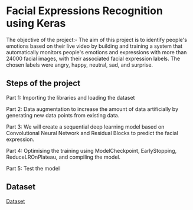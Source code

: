 
# Facial Expressions Recognition using Keras


The objective of the project:- The aim of this project is to identify people's emotions based on their live video by building and training a system that automatically monitors people's emotions and expressions with more than 24000 facial images, with their associated facial expression labels. The chosen labels were angry, happy, neutral, sad, and surprise.


## Steps of the project

Part 1: Importing the libraries and loading the dataset

Part 2: Data augmentation to increase the amount of data artificially by generating new data points from existing data.

Part 3: We will create a sequential deep learning model based on Convolutional Neural Network and Residual Blocks to predict the facial expression.

Part 4: Optimising the training using ModelCheckpoint, EarlyStopping, ReduceLROnPlateau, and compiling the model.

Part 5: Test the model

## Dataset

[Dataset](https://drive.google.com/file/d/1sQVIlpLKbZz1SBHwXNlPWc9zx2E7ZCEN/view?usp=sharing)


